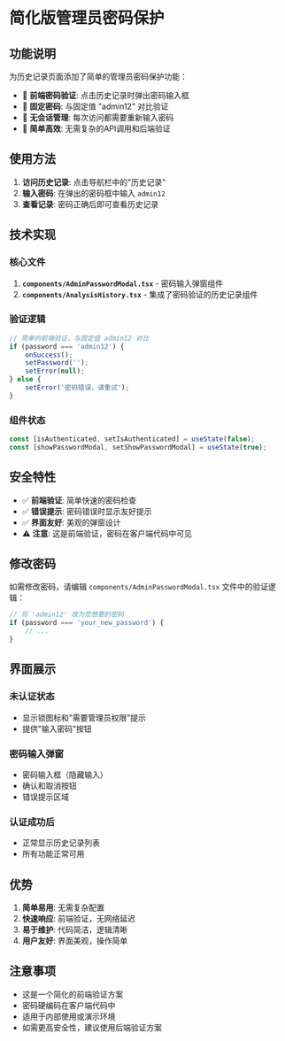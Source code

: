 # 简化版管理员密码保护

## 功能说明

为历史记录页面添加了简单的管理员密码保护功能：

- 🔐 **前端密码验证**: 点击历史记录时弹出密码输入框
- 🔑 **固定密码**: 与固定值 "admin12" 对比验证
- 💾 **无会话管理**: 每次访问都需要重新输入密码
- 🚀 **简单高效**: 无需复杂的API调用和后端验证

## 使用方法

1. **访问历史记录**: 点击导航栏中的"历史记录"
2. **输入密码**: 在弹出的密码框中输入 `admin12`
3. **查看记录**: 密码正确后即可查看历史记录

## 技术实现

### 核心文件

1. **`components/AdminPasswordModal.tsx`** - 密码输入弹窗组件
2. **`components/AnalysisHistory.tsx`** - 集成了密码验证的历史记录组件

### 验证逻辑

```typescript
// 简单的前端验证，与固定值 admin12 对比
if (password === 'admin12') {
    onSuccess();
    setPassword('');
    setError(null);
} else {
    setError('密码错误，请重试');
}
```

### 组件状态

```typescript
const [isAuthenticated, setIsAuthenticated] = useState(false);
const [showPasswordModal, setShowPasswordModal] = useState(true);
```

## 安全特性

- ✅ **前端验证**: 简单快速的密码检查
- ✅ **错误提示**: 密码错误时显示友好提示
- ✅ **界面友好**: 美观的弹窗设计
- ⚠️ **注意**: 这是前端验证，密码在客户端代码中可见

## 修改密码

如需修改密码，请编辑 `components/AdminPasswordModal.tsx` 文件中的验证逻辑：

```typescript
// 将 'admin12' 改为您想要的密码
if (password === 'your_new_password') {
    // ...
}
```

## 界面展示

### 未认证状态
- 显示锁图标和"需要管理员权限"提示
- 提供"输入密码"按钮

### 密码输入弹窗
- 密码输入框（隐藏输入）
- 确认和取消按钮
- 错误提示区域

### 认证成功后
- 正常显示历史记录列表
- 所有功能正常可用

## 优势

1. **简单易用**: 无需复杂配置
2. **快速响应**: 前端验证，无网络延迟
3. **易于维护**: 代码简洁，逻辑清晰
4. **用户友好**: 界面美观，操作简单

## 注意事项

- 这是一个简化的前端验证方案
- 密码硬编码在客户端代码中
- 适用于内部使用或演示环境
- 如需更高安全性，建议使用后端验证方案
